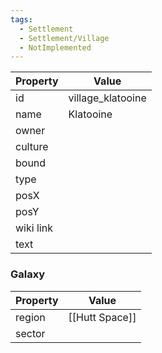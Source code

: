 ```yaml
---
tags:
  - Settlement
  - Settlement/Village
  - NotImplemented
---
```


| Property  | Value             |
| --------- | ----------------- |
| id        | village_klatooine |
| name      | Klatooine         |
| owner     |                   |
| culture   |                   |
| bound     |                   |
| type      |                   |
| posX      |                   |
| posY      |                   |
| wiki link |                   |
| text      |                   |

### Galaxy
| Property | Value          |
| -------- | -------------- |
| region   | [[Hutt Space]] |
| sector   |                |
